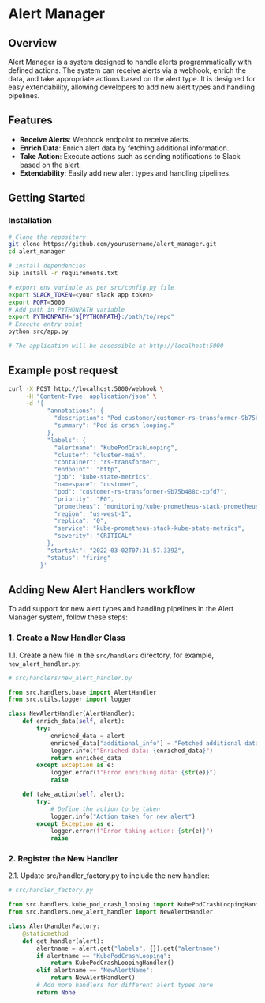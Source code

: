# Alert Manager

## Overview

Alert Manager is a system designed to handle alerts programmatically with defined actions. The system can receive alerts via a webhook, enrich the data, and take appropriate actions based on the alert type. It is designed for easy extendability, allowing developers to add new alert types and handling pipelines.

## Features

- **Receive Alerts**: Webhook endpoint to receive alerts.
- **Enrich Data**: Enrich alert data by fetching additional information.
- **Take Action**: Execute actions such as sending notifications to Slack based on the alert.
- **Extendability**: Easily add new alert types and handling pipelines.


## Getting Started

### Installation

```bash
# Clone the repository
git clone https://github.com/yourusername/alert_manager.git
cd alert_manager

# install dependencies
pip install -r requirements.txt

# export env variable as per src/config.py file
export SLACK_TOKEN=<your slack app token>
export PORT=5000
# Add path in PYTHONPATH variable
export PYTHONPATH="${PYTHONPATH}:/path/to/repo"
# Execute entry point
python src/app.py

# The application will be accessible at http://localhost:5000
```

## Example post request

```bash
curl -X POST http://localhost:5000/webhook \
     -H "Content-Type: application/json" \
     -d '{
           "annotations": {
             "description": "Pod customer/customer-rs-transformer-9b75b488c-cpfd7 (rs-transformer) is restarting 2.11 times / 10 minutes.",
             "summary": "Pod is crash looping."
           },
           "labels": {
             "alertname": "KubePodCrashLooping",
             "cluster": "cluster-main",
             "container": "rs-transformer",
             "endpoint": "http",
             "job": "kube-state-metrics",
             "namespace": "customer",
             "pod": "customer-rs-transformer-9b75b488c-cpfd7",
             "priority": "P0",
             "prometheus": "monitoring/kube-prometheus-stack-prometheus",
             "region": "us-west-1",
             "replica": "0",
             "service": "kube-prometheus-stack-kube-state-metrics",
             "severity": "CRITICAL"
           },
           "startsAt": "2022-03-02T07:31:57.339Z",
           "status": "firing"
         }'

```


## Adding New Alert Handlers workflow

To add support for new alert types and handling pipelines in the Alert Manager system, follow these steps:

### 1. Create a New Handler Class

1.1. Create a new file in the `src/handlers` directory, for example, `new_alert_handler.py`:

```python
# src/handlers/new_alert_handler.py

from src.handlers.base import AlertHandler
from src.utils.logger import logger

class NewAlertHandler(AlertHandler):
    def enrich_data(self, alert):
        try:
            enriched_data = alert
            enriched_data["additional_info"] = "Fetched additional data for new alert"
            logger.info(f"Enriched data: {enriched_data}")
            return enriched_data
        except Exception as e:
            logger.error(f"Error enriching data: {str(e)}")
            raise

    def take_action(self, alert):
        try:
            # Define the action to be taken
            logger.info("Action taken for new alert")
        except Exception as e:
            logger.error(f"Error taking action: {str(e)}")
            raise
```
### 2. Register the New Handler

2.1. Update src/handler_factory.py to include the new handler:

```python
# src/handler_factory.py

from src.handlers.kube_pod_crash_looping import KubePodCrashLoopingHandler
from src.handlers.new_alert_handler import NewAlertHandler

class AlertHandlerFactory:
    @staticmethod
    def get_handler(alert):
        alertname = alert.get("labels", {}).get("alertname")
        if alertname == "KubePodCrashLooping":
            return KubePodCrashLoopingHandler()
        elif alertname == "NewAlertName":
            return NewAlertHandler()
        # Add more handlers for different alert types here
        return None
```
